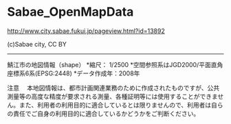 Sabae_OpenMapData
=================

http://www.city.sabae.fukui.jp/pageview.html?id=13892

(c)Sabae city, CC BY

-----

鯖江市の地図情報（shape）
*縮尺： 1/2500
*空間参照系はJGD2000/平面直角座標系6系(EPSG:2448)
*データ作成年：2008年


注意
　本地図情報は、都市計画関連業務のために作成されたものですが、公共測量等の高度な精度が要求される測量、各種証明等には使用することができません。また、利用者の利用目的に適合しているとは限りませんので、利用者は自らの責任でご自身の利用目的に適合しているかどうかをご判断ください。
